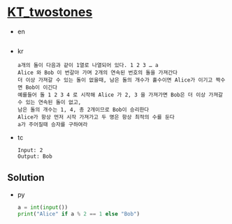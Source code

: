 # [KT_twostones](https://open.kattis.com/problems/twostones)

* en

  ```en

  ```

* kr

  ```kr
  a개의 돌이 다음과 같이 1열로 나열되어 있다. 1 2 3 … a
  Alice 와 Bob 이 번갈아 가며 2개의 연속된 번호의 돌을 가져간다
  더 이상 가져갈 수 있는 돌이 없을때, 남은 돌의 개수가 홀수이면 Alice가 이기고 짝수면 Bob이 이긴다
  예를들어 돌 1 2 3 4 로 시작해 Alice 가 2, 3 을 가져가면 Bob은 더 이상 가져갈 수 있는 연속된 돌이 없고,
  남은 돌의 개수는 1, 4, 총 2개이므로 Bob이 승리한다
  Alice가 항상 먼저 시작 가져가고 두 명은 항상 최적의 수를 둔다
  a가 주어질때 승자를 구하여라
  ```

* tc

  ```tc
  Input: 2
  Output: Bob
  ```

## Solution

* py

  ```py
  a = int(input())
  print("Alice" if a % 2 == 1 else "Bob")
  ```
